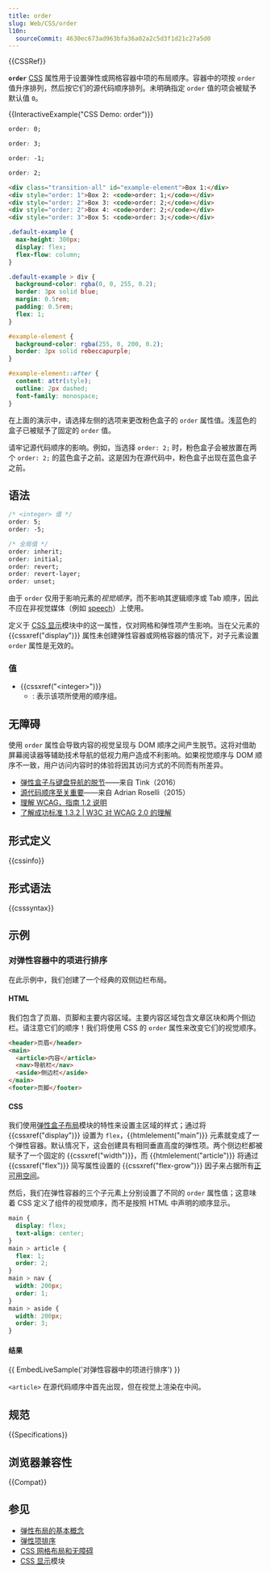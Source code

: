 ```yaml
---
title: order
slug: Web/CSS/order
l10n:
  sourceCommit: 4630ec673ad963bfa36a02a2c5d3f1d21c27a5d0
---
```


{{CSSRef}}

**`order`** [CSS](/zh-CN/docs/Web/CSS) 属性用于设置弹性或网格容器中项的布局顺序。容器中的项按 `order` 值升序排列，然后按它们的源代码顺序排列。未明确指定 `order` 值的项会被赋予默认值 `0`。

{{InteractiveExample("CSS Demo: order")}}

```css interactive-example-choice
order: 0;
```

```css interactive-example-choice
order: 3;
```

```css interactive-example-choice
order: -1;
```

```css interactive-example-choice
order: 2;
```

```html interactive-example
<div class="transition-all" id="example-element">Box 1:</div>
<div style="order: 1">Box 2: <code>order: 1;</code></div>
<div style="order: 2">Box 3: <code>order: 2;</code></div>
<div style="order: 2">Box 4: <code>order: 2;</code></div>
<div style="order: 3">Box 5: <code>order: 3;</code></div>
```

```css interactive-example
.default-example {
  max-height: 300px;
  display: flex;
  flex-flow: column;
}

.default-example > div {
  background-color: rgba(0, 0, 255, 0.2);
  border: 3px solid blue;
  margin: 0.5rem;
  padding: 0.5rem;
  flex: 1;
}

#example-element {
  background-color: rgba(255, 0, 200, 0.2);
  border: 3px solid rebeccapurple;
}

#example-element::after {
  content: attr(style);
  outline: 2px dashed;
  font-family: monospace;
}
```

在上面的演示中，请选择左侧的选项来更改粉色盒子的 `order` 属性值。浅蓝色的盒子已被赋予了固定的 `order` 值。

请牢记源代码顺序的影响。例如，当选择 `order: 2;` 时，粉色盒子会被放置在两个 `order: 2;` 的蓝色盒子之前。这是因为在源代码中，粉色盒子出现在蓝色盒子之前。

## 语法

```css
/* <integer> 值 */
order: 5;
order: -5;

/* 全局值 */
order: inherit;
order: initial;
order: revert;
order: revert-layer;
order: unset;
```

由于 `order` 仅用于影响元素的*视觉顺序*，而不影响其逻辑顺序或 Tab 顺序，因此不应在非视觉媒体（例如 [speech](/zh-CN/docs/Web/CSS/@media#speech)）上使用。

定义于 [CSS 显示](/zh-CN/docs/Web/CSS/CSS_display)模块中的这一属性，仅对网格和弹性项产生影响。当在父元素的 {{cssxref("display")}} 属性未创建弹性容器或网格容器的情况下，对子元素设置 `order` 属性是无效的。

### 值

- {{cssxref("&lt;integer&gt;")}}
  - : 表示该项所使用的顺序组。

## 无障碍

使用 `order` 属性会导致内容的视觉呈现与 DOM 顺序之间产生脱节。这将对借助屏幕阅读器等辅助技术导航的低视力用户造成不利影响。如果视觉顺序与 DOM 顺序不一致，用户访问内容时的体验将因其访问方式的不同而有所差异。

- [弹性盒子与键盘导航的脱节](https://tink.uk/flexbox-the-keyboard-navigation-disconnect/)——来自 Tink（2016）
- [源代码顺序至关重要](https://adrianroselli.com/2015/09/source-order-matters.html)——来自 Adrian Roselli（2015）
- [理解 WCAG，指南 1.2 说明](/zh-CN/docs/Web/Accessibility/Understanding_WCAG/Perceivable#guideline_1.3_—_create_content_that_can_be_presented_in_different_ways)
- [了解成功标准 1.3.2 | W3C 对 WCAG 2.0 的理解](https://www.w3.org/TR/UNDERSTANDING-WCAG20/content-structure-separation-sequence.html)

## 形式定义

{{cssinfo}}

## 形式语法

{{csssyntax}}

## 示例

### 对弹性容器中的项进行排序

在此示例中，我们创建了一个经典的双侧边栏布局。

#### HTML

我们包含了页眉、页脚和主要内容区域。主要内容区域包含文章区块和两个侧边栏。请注意它们的顺序！我们将使用 CSS 的 `order` 属性来改变它们的视觉顺序。

```html
<header>页眉</header>
<main>
  <article>内容</article>
  <nav>导航栏</nav>
  <aside>侧边栏</aside>
</main>
<footer>页脚</footer>
```

#### CSS

我们使用[弹性盒子布局](/zh-CN/docs/Web/CSS/CSS_flexible_box_layout)模块的特性来设置主区域的样式；通过将 {{cssxref("display")}} 设置为 `flex`，{{htmlelement("main")}} 元素就变成了一个弹性容器。默认情况下，这会创建具有相同垂直高度的弹性项。两个侧边栏都被赋予了一个固定的 {{cssxref("width")}}，而 {{htmlelement("article")}} 将通过 {{cssxref("flex")}} 简写属性设置的 {{cssxref("flex-grow")}} 因子来占据所有[正可用空间](/zh-CN/docs/Web/CSS/CSS_flexible_box_layout/Controlling_ratios_of_flex_items_along_the_main_axis#正负可用空间)。

然后，我们在弹性容器的三个子元素上分别设置了不同的 `order` 属性值；这意味着 CSS 定义了组件的视觉顺序，而不是按照 HTML 中声明的顺序显示。

```css
main {
  display: flex;
  text-align: center;
}
main > article {
  flex: 1;
  order: 2;
}
main > nav {
  width: 200px;
  order: 1;
}
main > aside {
  width: 200px;
  order: 3;
}
```

#### 结果

{{ EmbedLiveSample('对弹性容器中的项进行排序') }}

`<article>` 在源代码顺序中首先出现，但在视觉上渲染在中间。

## 规范

{{Specifications}}

## 浏览器兼容性

{{Compat}}

## 参见

- [弹性布局的基本概念](/zh-CN/docs/Web/CSS/CSS_flexible_box_layout/Basic_concepts_of_flexbox)
- [弹性项排序](/zh-CN/docs/Web/CSS/CSS_flexible_box_layout/Ordering_flex_items)
- [CSS 网格布局和无障碍](/zh-CN/docs/Web/CSS/CSS_grid_layout/Grid_layout_and_accessibility)
- [CSS 显示](/zh-CN/docs/Web/CSS/CSS_display)模块
